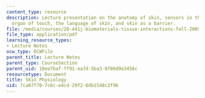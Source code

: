 ```yaml
---
content_type: resource
description: Lecture presentation on the anatomy of skin, sensors in the skin, the
  organ of touch, the language of skin, and skin as a barrier.
file: /media/courses/20-441j-biomaterials-tissue-interactions-fall-2009/7ca07f707c6ce4cd29f26db1548c2f96_MIT20_441JF09_lec18a_iy.pdf
file_type: application/pdf
learning_resource_types:
- Lecture Notes
ocw_type: OCWFile
parent_title: Lecture Notes
parent_type: CourseSection
parent_uid: 10ee7baf-ff91-ea7d-5ba3-0f86d9e3456c
resourcetype: Document
title: Skin Physiology
uid: 7ca07f70-7c6c-e4cd-29f2-6db1548c2f96
---
```

